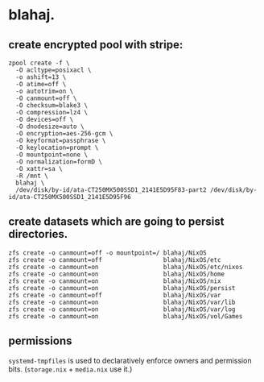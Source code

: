 # blahaj.

## create encrypted pool with stripe:

```
zpool create -f \
  -O acltype=posixacl \
  -o ashift=13 \
  -O atime=off \
  -o autotrim=on \
  -O canmount=off \
  -O checksum=blake3 \
  -O compression=lz4 \
  -O devices=off \
  -O dnodesize=auto \
  -O encryption=aes-256-gcm \
  -O keyformat=passphrase \
  -O keylocation=prompt \
  -O mountpoint=none \
  -O normalization=formD \
  -O xattr=sa \
  -R /mnt \
  blahaj \
  /dev/disk/by-id/ata-CT250MX500SSD1_2141E5D95F83-part2 /dev/disk/by-id/ata-CT250MX500SSD1_2141E5D95F96
```

## create datasets which are going to persist directories.

```
zfs create -o canmount=off -o mountpoint=/ blahaj/NixOS
zfs create -o canmount=off                 blahaj/NixOS/etc
zfs create -o canmount=on                  blahaj/NixOS/etc/nixos
zfs create -o canmount=on                  blahaj/NixOS/home
zfs create -o canmount=on                  blahaj/NixOS/nix
zfs create -o canmount=on                  blahaj/NixOS/persist
zfs create -o canmount=off                 blahaj/NixOS/var
zfs create -o canmount=on                  blahaj/NixOS/var/lib
zfs create -o canmount=on                  blahaj/NixOS/var/log
zfs create -o canmount=on                  blahaj/NixOS/vol/Games
```

## permissions

`systemd-tmpfiles` is used to declaratively enforce owners and permission bits. (`storage.nix` + `media.nix` use it.)

